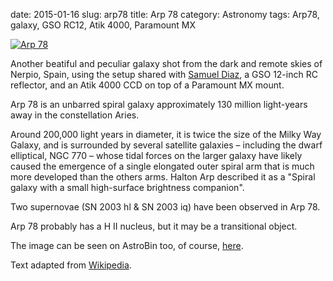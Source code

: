 date: 2015-01-16
slug: arp78
title: Arp 78
category: Astronomy
tags: Arp78, galaxy, GSO RC12, Atik 4000, Paramount MX

[![][arp78]][arp78]

Another beatiful and peculiar galaxy shot from the dark and remote skies of
Nerpio, Spain, using the setup shared with [Samuel
Diaz](http://www.astrobin.com/users/samueldl), a GSO 12-inch RC reflector, and
an Atik 4000 CCD on top of a Paramount MX mount.

Arp 78 is an unbarred spiral galaxy approximately 130 million light-years away
in the constellation Aries.

Around 200,000 light years in diameter, it is twice the size of the Milky Way
Galaxy, and is surrounded by several satellite galaxies – including the dwarf
elliptical, NGC 770 – whose tidal forces on the larger galaxy have likely
caused the emergence of a single elongated outer spiral arm that is much more
developed than the others arms. Halton Arp described it as a "Spiral galaxy
with a small high-surface brightness companion".

Two supernovae (SN 2003 hl & SN 2003 iq) have been observed in Arp 78.

Arp 78 probably has a H II nucleus, but it may be a transitional object.

The image can be seen on AstroBin too, of course,
[here](http://www.astrobin.com/148740).

Text adapted from [Wikipedia](http://en.wikipedia.org/wiki/NGC_772).

[arp78]: |filename|/images/2014_arp78.jpg "Arp 78"
